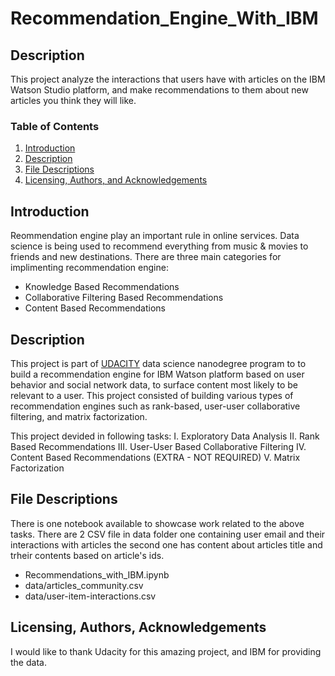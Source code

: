 # Recommendation_Engine_With_IBM
## Description
This project analyze the interactions that users have with articles on the IBM Watson Studio platform, and make recommendations to them about new articles you think they will like.

### Table of Contents

1. [Introduction](#Introduction)
2. [Description](#description)
3. [File Descriptions](#files)
4. [Licensing, Authors, and Acknowledgements](#licensing)

## Introduction <a name="Introduction"></a>
Reommendation engine play an important rule in online services. Data science is being used to recommend everything from music & movies to friends and new destinations. There are three main categories for implimenting recommendation engine:
- Knowledge Based Recommendations
- Collaborative Filtering Based Recommendations
- Content Based Recommendations

## Description <a name="describtion"></a>
This project is part of [UDACITY](https://www.udacity.com/course/data-scientist-nanodegree--nd025) data science nanodegree  program to to build a recommendation engine for IBM Watson platform based on user behavior and social network data, to surface content most likely to be relevant to a user. This project consisted of building various types of recommendation engines such as rank-based, user-user collaborative filtering, and matrix factorization.

This project devided in following tasks:
I. Exploratory Data Analysis
II. Rank Based Recommendations
III. User-User Based Collaborative Filtering
IV. Content Based Recommendations (EXTRA - NOT REQUIRED)
V. Matrix Factorization

## File Descriptions <a name="files"></a>
There is one notebook available to showcase work related to the above tasks. There are 2 CSV file in data folder one containing user email and their interactions with articles the second one has content about articles title and trheir contents based on article's ids.
- Recommendations_with_IBM.ipynb
- data/articles_community.csv
- data/user-item-interactions.csv

## Licensing, Authors, Acknowledgements<a name="licensing"></a>
I would like to thank Udacity for this amazing project, and IBM for providing the data.
